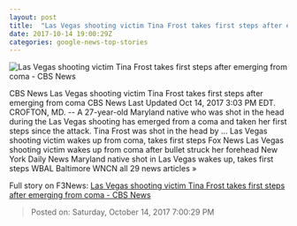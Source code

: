 ```yaml
---
layout: post
title:  "Las Vegas shooting victim Tina Frost takes first steps after emerging from coma - CBS News"
date: 2017-10-14 19:00:29Z
categories: google-news-top-stories
---
```


![Las Vegas shooting victim Tina Frost takes first steps after emerging from coma - CBS News](https://cbsnews1.cbsistatic.com/hub/i/2017/10/14/05d39d3d-ec3c-4ccd-ab5e-9898af3d02bf/tina.jpg)

CBS News Las Vegas shooting victim Tina Frost takes first steps after emerging from coma CBS News Last Updated Oct 14, 2017 3:03 PM EDT. CROFTON, MD. -- A 27-year-old Maryland native who was shot in the head during the Las Vegas shooting has emerged from a coma and taken her first steps since the attack. Tina Frost was shot in the head by ... Las Vegas shooting victim wakes up from coma, takes first steps Fox News Las Vegas shooting victim wakes up from coma after bullet struck her forehead New York Daily News Maryland native shot in Las Vegas wakes up, takes first steps WBAL Baltimore WNCN all 29 news articles »


Full story on F3News: [Las Vegas shooting victim Tina Frost takes first steps after emerging from coma - CBS News](http://www.f3nws.com/n/nK233B)

> Posted on: Saturday, October 14, 2017 7:00:29 PM
